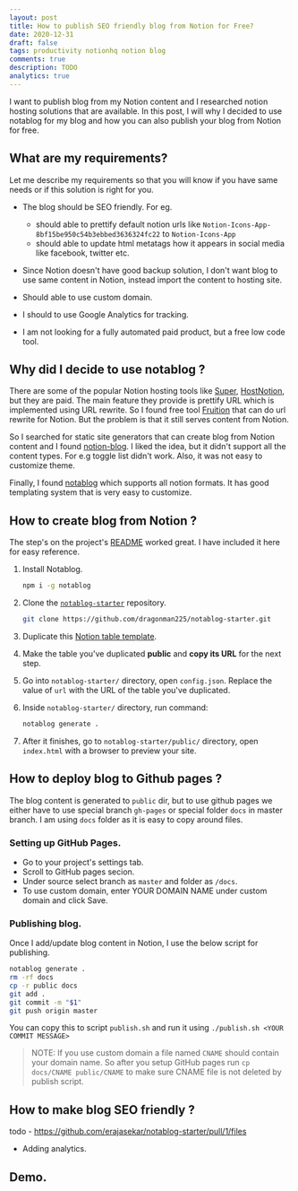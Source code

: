```yaml
---
layout: post
title: How to publish SEO friendly blog from Notion for Free?
date: 2020-12-31
draft: false
tags: productivity notionhq notion blog
comments: true
description: TODO
analytics: true
---
```


I want to publish blog from my Notion content and I researched notion hosting solutions that are available. In this post, I will why I decided to use notablog for my blog and how you can also publish your blog from Notion for free.

## What are my requirements?

Let me describe my requirements so that you will know if you have same needs or if this solution is right for you.
<br>

* The blog should be SEO friendly. For eg.
	* should able to prettify default notion urls like `Notion-Icons-App-8bf15be950c54b3ebbed3636324fc22` to `Notion-Icons-App`
	* should able to update html metatags how it appears in social media like facebook, twitter etc.

* Since Notion doesn't have good backup solution, I don't want blog to use same content in Notion, instead import the content to hosting site. 
* Should able to use custom domain.
* I should to use Google Analytics for tracking.
* I am not looking for a fully automated paid product, but a free low code tool.


## Why did I decide to use notablog ? 

There are some of the popular Notion hosting tools like [Super](https://super.so), [HostNotion](https://hostnotion.co/), but they are paid. The main feature they provide is prettify URL which is implemented using URL rewrite. So I found free tool [Fruition](https://fruitionsite.com/) that can do url rewrite for Notion. But the problem is that it still serves content from Notion.

So I searched for static site generators that can create blog from Notion content and I found [notion-blog](https://github.com/ijjk/notion-blog). I liked the idea, but it didn't support all the content types. For e.g toggle list didn't work. Also, it was not easy to customize theme.

Finally, I found [notablog](https://github.com/dragonman225/notablog) which supports all notion formats. It has good templating system that is very easy to customize.


## How to create blog from Notion ?

The step's on the project's [README](https://github.com/dragonman225/notablog) worked great. I have included it here for easy reference.

1. Install Notablog.
   ```bash
   npm i -g notablog
   ```

2. Clone the [`notablog-starter`](https://github.com/dragonman225/notablog-starter) repository.
   ```bash
   git clone https://github.com/dragonman225/notablog-starter.git
   ```
   
3. Duplicate this [Notion table template](https://www.notion.so/b6fcf809ca5047b89f423948dce013a0?v=03ddc4d6130a47f8b68e74c9d0061de2).

4. Make the table you've duplicated **public** and **copy its URL** for the next step.

5. Go into `notablog-starter/` directory, open `config.json`. Replace the value of `url` with the URL of the table you've duplicated.

6. Inside `notablog-starter/` directory, run command:

   ```bash
   notablog generate .
   ```

7. After it finishes, go to `notablog-starter/public/` directory, open `index.html` with a browser to preview your site.

## How to deploy blog to Github pages ?
 
The blog content is generated to `public` dir, but to use github pages we either have to use special branch `gh-pages` or special folder `docs` in master branch.
I am using `docs` folder as it is easy to copy around files. 

### Setting up GitHub Pages.

* Go to your project's settings tab.
* Scroll to GitHub pages secion.
* Under source select branch as `master` and folder as `/docs`.
* To use custom domain, enter YOUR DOMAIN NAME under custom domain and click Save.

### Publishing blog.

Once I add/update blog content in Notion, I use the below script for publishing. 

```bash
notablog generate .
rm -rf docs
cp -r public docs
git add .
git commit -m "$1"
git push origin master
``` 

You can copy this to script `publish.sh` and run it using `./publish.sh <YOUR COMMIT MESSAGE>`

> NOTE: If you use custom domain a file named `CNAME` should contain your domain name. So after you setup GitHub pages run `cp docs/CNAME public/CNAME` to make sure CNAME file is not deleted by publish script.


## How to make blog SEO friendly ?


todo - https://github.com/erajasekar/notablog-starter/pull/1/files
* Adding analytics.

## Demo.





